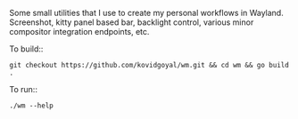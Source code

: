 Some small utilities that I use to create my personal workflows in Wayland.
Screenshot, kitty panel based bar, backlight control, various minor compositor integration
endpoints, etc.

To build::

    git checkout https://github.com/kovidgoyal/wm.git && cd wm && go build .

To run::

    ./wm --help

